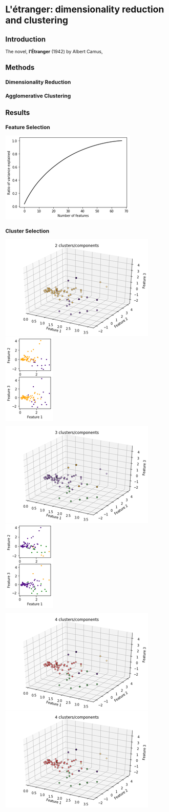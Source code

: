 # L'étranger: dimensionality reduction and clustering

## Introduction

The novel, **l’Étranger** (1942) by Albert Camus, 

## Methods

### Dimensionality Reduction



### Agglomerative Clustering



## Results

### Feature Selection



![alt text](https://github.com/ornwipa/etranger_pca_clstr/blob/master/results/Figure_1.png)

### Cluster Selection



![alt text](https://github.com/ornwipa/etranger_pca_clstr/blob/master/results/Figure_4.png) ![alt text](https://github.com/ornwipa/etranger_pca_clstr/blob/master/results/Figure_5.png)

![alt text](https://github.com/ornwipa/etranger_pca_clstr/blob/master/results/Figure_6.png) ![alt text](https://github.com/ornwipa/etranger_pca_clstr/blob/master/results/Figure_7.png)

![alt text](https://github.com/ornwipa/etranger_pca_clstr/blob/master/results/Figure_8.png) ![alt text](https://github.com/ornwipa/etranger_pca_clstr/blob/master/results/Figure_8.png)

